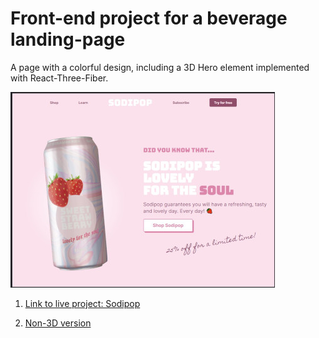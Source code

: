 # Front-end project for a beverage landing-page

A page with a colorful design, including a 3D Hero element implemented with React-Three-Fiber.

![project thumbnail](https://github.com/jessejp/beverage-landingpage/blob/new-readme/project-thumbnail.jpg?raw=true)


1. [Link to live project: Sodipop](https://sodipop-beverage-landing-page.vercel.app)

2. [Non-3D version](https://sodipop-beverage-landing-page-git-non-3d-hero-jessejp.vercel.app/)
